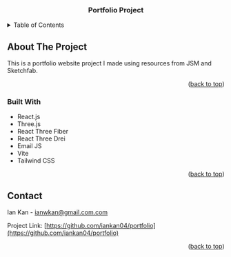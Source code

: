 <!-- PROJECT LOGO -->
<br />
<div align="center">
  <h3 align="center">Portfolio Project</h3>
</div>



<!-- TABLE OF CONTENTS -->
<details>
  <summary>Table of Contents</summary>
  <ol>
    <li><a href="#about-the-project">About The Project</a></li>
    <li><a href="#contact">Contact</a></li>
  </ol>
</details>



<!-- ABOUT THE PROJECT -->
## About The Project

This is a portfolio website project I made using resources from JSM and Sketchfab.

<p align="right">(<a href="#readme-top">back to top</a>)</p>

### Built With

* React.js
* Three.js
* React Three Fiber
* React Three Drei
* Email JS
* Vite
* Tailwind CSS

<p align="right">(<a href="#readme-top">back to top</a>)</p>

<!-- CONTACT -->
## Contact

Ian Kan - ianwkan@gmail.com.com

Project Link: [https://github.com/iankan04/portfolio](https://github.com/iankan04/portfolio)

<p align="right">(<a href="#readme-top">back to top</a>)</p>

<!-- MARKDOWN LINKS & IMAGES -->
<!-- https://www.markdownguide.org/basic-syntax/#reference-style-links -->
